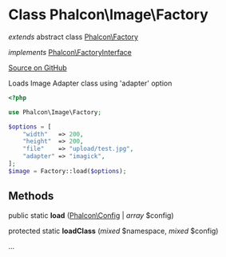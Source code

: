 # Class **Phalcon\\Image\\Factory**

*extends* abstract class [Phalcon\Factory](/en/3.1/api/Phalcon_Factory)

*implements* [Phalcon\FactoryInterface](/en/3.1/api/Phalcon_FactoryInterface)

<a href="https://github.com/phalcon/cphalcon/blob/master/phalcon/image/factory.zep" class="btn btn-default btn-sm">Source on GitHub</a>

Loads Image Adapter class using 'adapter' option

```php
<?php

use Phalcon\Image\Factory;

$options = [
    "width"   => 200,
    "height"  => 200,
    "file"    => "upload/test.jpg",
    "adapter" => "imagick",
];
$image = Factory::load($options);

```


## Methods
public static  **load** ([Phalcon\Config](/en/3.1/api/Phalcon_Config) | *array* $config)





protected static  **loadClass** (*mixed* $namespace, *mixed* $config)

...


